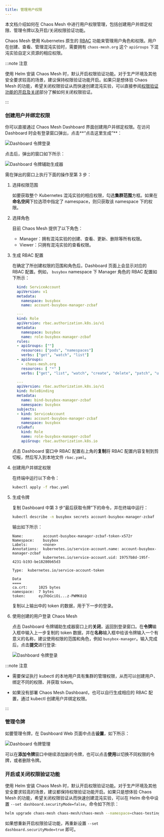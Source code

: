 ```yaml
---
title: 管理用户权限
---
```


本文档介绍如何在 Chaos Mesh 中进行用户权限管理，包括创建用户并绑定权限、管理令牌以及开启/关闭权限验证功能。

Chaos Mesh 使用 Kubernetes 原生的 [RBAC](https://kubernetes.io/zh/docs/reference/access-authn-authz/rbac/) 功能来管理用户角色和权限。用户在创建、查看、管理混沌实验时，需要拥有 `chaos-mesh.org` 这个 `apiGroups` 下混沌实验自定义资源的相应权限。

:::note 注意

使用 Helm 安装 Chaos Mesh 时，默认开启权限验证功能。对于生产环境及其他安全要求较高的场景，建议保持权限验证功能开启。如果只是想体验 Chaos Mesh 的功能，希望关闭权限验证从而快速创建混沌实验，可以直接参阅[权限验证功能的开启及关闭](#开启或关闭权限验证功能)部分了解如何关闭权限验证。

:::

### 创建用户并绑定权限

你可以直接通过 Chaos Mesh Dashboard 界面创建用户并绑定权限。在访问 Dashboard 时会有登录窗口弹出，点击**“点击这里生成”**：

![Dashboard 令牌登录](img/dashboard_login1.png)

点击后，弹出的窗口如下所示：

![Dashboard 令牌辅助生成器](img/token_helper.png)

需在弹出的窗口上执行下面的操作至第 3 步：

1. 选择权限范围

   如要获取整个 Kubernetes 混沌实验的相应权限，勾选**集群范围**方框。如果在**命名空间**下拉选项中指定了 namespace，则只获取该 namespace 下的权限。

2. 选择角色

   目前 Chaos Mesh 提供了以下角色：

   - Manager：拥有混沌实验的创建、查看、更新、删除等所有权限。
   - Viewer：只拥有混沌实验的查看权限。

3. 生成 RBAC 配置

   在确定了所创建权限的范围和角色后，Dashboard 页面上会显示对应的 RBAC 配置。例如， `busybox` namespace 下 Manager 角色的 RBAC 配置如下所示：

   ```yaml
     kind: ServiceAccount
     apiVersion: v1
     metadata:
       namespace: busybox
       name: account-busybox-manager-zcbaf

     ---
     kind: Role
     apiVersion: rbac.authorization.k8s.io/v1
     metadata:
       namespace: busybox
       name: role-busybox-manager-zcbaf
     rules:
     - apiGroups: [""]
       resources: ["pods", "namespaces"]
       verbs: ["get", "watch", "list"]
     - apiGroups:
       - chaos-mesh.org
       resources: [ "*" ]
       verbs: ["get", "list", "watch", "create", "delete", "patch", "update"]

     ---
     apiVersion: rbac.authorization.k8s.io/v1
     kind: RoleBinding
     metadata:
       name: bind-busybox-manager-zcbaf
       namespace: busybox
     subjects:
     - kind: ServiceAccount
       name: account-busybox-manager-zcbaf
       namespace: busybox
     roleRef:
       kind: Role
       name: role-busybox-manager-zcbaf
       apiGroup: rbac.authorization.k8s.io
   ```

   点击 Dashboard 窗口中 RBAC 配置右上角的**复制**将 RBAC 配置内容复制到剪切板，然后写入到本地文件 `rbac.yaml`。

4. 创建用户并绑定权限

   在终端中运行以下命令：

   ```bash
   kubectl apply -f rbac.yaml
   ```

5. 生成令牌

   复制 Dashboard 中第 3 步“最后获取令牌”下的命令，并在终端中运行：

   ```bash
   kubectl describe -n busybox secrets account-busybox-manager-zcbaf
   ```

   输出如下所示：

   ```log
   Name:         account-busybox-manager-zcbaf-token-x572r
   Namespace:    busybox
   Labels:       <none>
   Annotations:  kubernetes.io/service-account.name: account-busybox-manager-zcbaf
                 kubernetes.io/service-account.uid: 19757b8d-195f-4231-b193-be18280b65d3

   Type:  kubernetes.io/service-account-token

   Data
   ====
   ca.crt:     1025 bytes
   namespace:  7 bytes
   token:      eyJhbGciOi...z-PWMK8iQ
   ```

   复制以上输出中的 token 的数据，用于下一步的登录。

6. 使用创建的用户登录 Chaos Mesh

   点击 Dashboard 令牌辅助生成器窗口上的**关闭**，返回到登录窗口。在**令牌**输入框中输入上一步复制的 token 数据，并在**名称**输入框中给该令牌输入一个有意义的名称，建议使用权限的范围和角色，例如 `busybox-manager`。输入完成后，点击**提交**进行登录:

   ![Dashboard 令牌登录](img/dashboard_login2.png)

:::note 注意

- 需要保证执行 kubectl 的本地用户具有集群的管理权限，从而可以创建用户、绑定不同的权限、并获取 token。

- 如果没有部署 Chaos Mesh Dashboard，也可以自行生成相应的 RBAC 配置，通过 kubectl 创建用户并绑定权限。

:::

### 管理令牌

如要管理令牌，在 Dashboard Web 页面中点击**设置**，如下所示：

![Dashboard 令牌管理](img/token_manager.png)

可以在**添加令牌**窗口中继续添加新的令牌，也可以点击**使用**以切换不同权限的令牌，或者删除令牌。

### 开启或关闭权限验证功能

使用 Helm 安装 Chaos Mesh 时，默认开启权限验证功能。对于生产环境及其他安全要求较高的场景，建议都保持权限验证功能开启。如果只是想体验 Chaos Mesh 的功能，希望关闭权限验证从而快速创建混沌实验，可以在 Helm 命令中设置 `--set dashboard.securityMode=false`，命令如下所示：

```bash
helm upgrade chaos-mesh chaos-mesh/chaos-mesh --namespace=chaos-testing --set dashboard.securityMode=false
```

如果想重新开启权限验证功能，再重新设置 `--set dashboard.securityMode=true` 即可。
